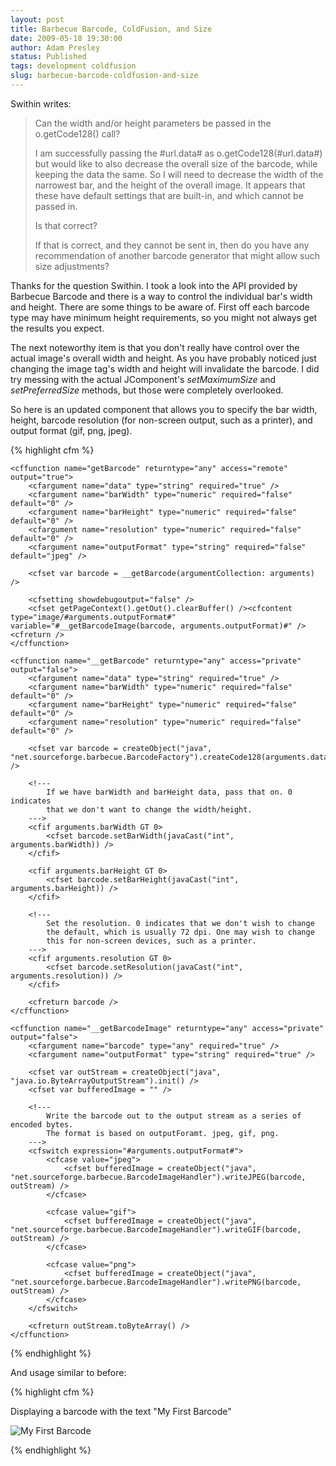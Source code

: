 ```yaml
---
layout: post
title: Barbecue Barcode, ColdFusion, and Size
date: 2009-05-18 19:30:00
author: Adam Presley
status: Published
tags: development coldfusion
slug: barbecue-barcode-coldfusion-and-size
---
```


Swithin writes:

> Can the width and/or height parameters be passed in the
> o.getCode128() call?
>
> I am successfully passing the \#url.data\# as
> o.getCode128(\#url.data\#)
> but would like to also decrease the overall size of the barcode, while
> keeping the data the same. So I will need to decrease the
> width of the narrowest bar, and the height of the
> overall image. It appears that these have default settings that are
> built-in, and which cannot be passed in.
>
> Is that correct?
>
> If that is correct, and they cannot be sent in, then do you have any
> recommendation of another barcode generator that might allow such size
> adjustments?

Thanks for the question Swithin. I took a look into the API provided by
Barbecue Barcode and there is a way to control the individual bar's
width and height. There are some things to be aware of. First off each
barcode type may have minimum height requirements, so you might not
always get the results you expect.

The next noteworthy item is that you don't really have control over the
actual image's overall width and height. As you have probably noticed
just changing the image tag's width and height will invalidate the
barcode. I did try messing with the actual JComponent's
*setMaximumSize* and *setPreferredSize* methods, but those were
completely overlooked.

So here is an updated component that allows you to specify the bar
width, height, barcode resolution (for non-screen output, such as a
printer), and output format (gif, png, jpeg).

{% highlight cfm %}
<cfcomponent name="Barcode" displayname="BBQ Barcode" output="false">

	<cffunction name="getBarcode" returntype="any" access="remote" output="true">
		<cfargument name="data" type="string" required="true" />
		<cfargument name="barWidth" type="numeric" required="false" default="0" />
		<cfargument name="barHeight" type="numeric" required="false" default="0" />
		<cfargument name="resolution" type="numeric" required="false" default="0" />
		<cfargument name="outputFormat" type="string" required="false" default="jpeg" />

		<cfset var barcode = __getBarcode(argumentCollection: arguments) />

		<cfsetting showdebugoutput="false" />
		<cfset getPageContext().getOut().clearBuffer() /><cfcontent type="image/#arguments.outputFormat#" variable="#__getBarcodeImage(barcode, arguments.outputFormat)#" /><cfreturn />
	</cffunction>

	<cffunction name="__getBarcode" returntype="any" access="private" output="false">
		<cfargument name="data" type="string" required="true" />
		<cfargument name="barWidth" type="numeric" required="false" default="0" />
		<cfargument name="barHeight" type="numeric" required="false" default="0" />
		<cfargument name="resolution" type="numeric" required="false" default="0" />

		<cfset var barcode = createObject("java", "net.sourceforge.barbecue.BarcodeFactory").createCode128(arguments.data) />

		<!---
			If we have barWidth and barHeight data, pass that on. 0 indicates
			that we don't want to change the width/height.
		--->
		<cfif arguments.barWidth GT 0>
			<cfset barcode.setBarWidth(javaCast("int", arguments.barWidth)) />
		</cfif>

		<cfif arguments.barHeight GT 0>
			<cfset barcode.setBarHeight(javaCast("int", arguments.barHeight)) />
		</cfif>

		<!---
			Set the resolution. 0 indicates that we don't wish to change
			the default, which is usually 72 dpi. One may wish to change
			this for non-screen devices, such as a printer.
		--->
		<cfif arguments.resolution GT 0>
			<cfset barcode.setResolution(javaCast("int", arguments.resolution)) />
		</cfif>

		<cfreturn barcode />
	</cffunction>

	<cffunction name="__getBarcodeImage" returntype="any" access="private" output="false">
		<cfargument name="barcode" type="any" required="true" />
		<cfargument name="outputFormat" type="string" required="true" />

		<cfset var outStream = createObject("java", "java.io.ByteArrayOutputStream").init() />
		<cfset var bufferedImage = "" />

		<!---
			Write the barcode out to the output stream as a series of encoded bytes.
			The format is based on outputForamt. jpeg, gif, png.
		--->
		<cfswitch expression="#arguments.outputFormat#">
			<cfcase value="jpeg">
				<cfset bufferedImage = createObject("java", "net.sourceforge.barbecue.BarcodeImageHandler").writeJPEG(barcode, outStream) />
			</cfcase>

			<cfcase value="gif">
				<cfset bufferedImage = createObject("java", "net.sourceforge.barbecue.BarcodeImageHandler").writeGIF(barcode, outStream) />
			</cfcase>

			<cfcase value="png">
				<cfset bufferedImage = createObject("java", "net.sourceforge.barbecue.BarcodeImageHandler").writePNG(barcode, outStream) />
			</cfcase>
		</cfswitch>

		<cfreturn outStream.toByteArray() />
	</cffunction>

</cfcomponent>
{% endhighlight %}

And usage similar to before:

{% highlight cfm %}
<cfoutput>

<p>
	Displaying a barcode with the text "My First Barcode"
</p>

<p>
	<img src="barcode.cfc?method=getBarcode&outputFormat=gif&data=My First Barcode&barWidth=1&barHeight=50&resolution=72" alt="My First Barcode" />
</p>

</cfoutput>
{% endhighlight %}
